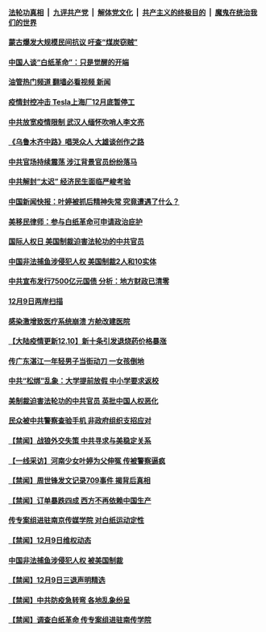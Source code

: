 ####  [法轮功真相](../../../../basic/blob/master/README.md?t=12101431) &nbsp;|&nbsp; [九评共产党](../../../../9ping.md/blob/master/README.md?t=12101431) &nbsp;|&nbsp; [解体党文化](../../../../jtdwh.md/blob/master/README.md?t=12101431)  &nbsp;|&nbsp; [共产主义的终极目的](../../../../gczydzjmd.md/blob/master/README.md?t=12101431) &nbsp;|&nbsp; [魔鬼在统治我们的世界](../../../../mgztzwmdsj.md/blob/master/README.md?t=12101431) 

#### [蒙古爆发大规模民间抗议 吁查“煤炭窃贼”](../pages/prog204/a103595007.md?t=12101431) 

#### [中国人谈“白纸革命”：只是觉醒的开端](../pages/prog204/a103594986.md?t=12101431) 

#### [油管热门频道 翻墙必看视频 新闻](http://129.146.143.75:81/youtube.html?12101431)

#### [疫情封控冲击 Tesla上海厂12月底暂停工](../pages/prog204/a103594928.md?t=12101431) 

#### [中共放宽疫情限制 武汉人缅怀吹哨人李文亮](../pages/prog204/a103594906.md?t=12101431) 

#### [《乌鲁木齐中路》唱哭众人 大雄谈创作之路](../pages/prog204/a103594934.md?t=12101431) 

#### [中共官场持续震荡 涉江背景官员纷纷落马](../pages/prog204/a103594914.md?t=12101431) 

#### [中共解封“太迟” 经济民生面临严峻考验](../pages/prog204/a103594920.md?t=12101431) 

#### [中国新闻快报：叶婷被抓后精神失常 究竟遭遇了什么？](../pages/prog204/a103594911.md?t=12101431) 

#### [美移民律师：参与白纸革命可申请政治庇护](../pages/prog204/a103594922.md?t=12101431) 

#### [国际人权日 美国制裁迫害法轮功的中共官员](../pages/prog204/a103594856.md?t=12101431) 

#### [中国非法捕鱼涉侵犯人权 美国制裁2人和10实体](../pages/prog204/a103594880.md?t=12101431) 

#### [中共宣布发行7500亿元国债 分析：地方财政已清零](../pages/prog204/a103594722.md?t=12101431) 

#### [12月9日两岸扫描](../pages/prog204/a103594808.md?t=12101431) 

#### [感染激增致医疗系统崩溃 方舱改建医院](../pages/prog204/a103594797.md?t=12101431) 

#### [【大陆疫情更新12.10】新十条引发退烧药价格暴涨](../pages/prog204/a103586163.md?t=12101431) 

#### [传广东湛江一年轻男子当街动刀 一女孩倒地](../pages/prog204/a103594711.md?t=12101431) 

#### [中共“松绑”乱象：大学提前放假 中小学要求返校](../pages/prog204/a103594629.md?t=12101431) 

#### [美制裁迫害法轮功的中共官员 英批中国人权恶化](../pages/prog204/a103594590.md?t=12101431) 

#### [民众被中共警察查验手机 非政府组织支招应对](../pages/prog204/a103594601.md?t=12101431) 

#### [【禁闻】战狼外交失策 中共寻求与美稳定关系](../pages/prog204/a103594436.md?t=12101431) 

#### [【一线采访】河南少女叶婷为父伸冤 传被警察逼疯](../pages/prog204/a103594528.md?t=12101431) 

#### [【禁闻】周世锋发文记录709事件 揭背后真相](../pages/prog204/a103594439.md?t=12101431) 

#### [【禁闻】订单暴跌四成 西方不再依赖中国生产](../pages/prog204/a103594450.md?t=12101431) 

#### [传专案组进驻南京传媒学院 对白纸运动定性](../pages/prog204/a103594453.md?t=12101431) 

#### [【禁闻】12月9日维权动态](../pages/prog204/a103594428.md?t=12101431) 

#### [中国非法捕鱼涉侵犯人权 被美国制裁](../pages/prog204/a103594414.md?t=12101431) 


#### [【禁闻】12月9日三退声明精选](../pages/prog204/a103594427.md?t=12101431) 

#### [【禁闻】中共防疫急转弯 各地乱象纷呈](../pages/prog204/a103594442.md?t=12101431) 

#### [【禁闻】调查白纸革命 传专案组进驻南传学院](../pages/prog204/a103594431.md?t=12101431) 

<img src='http://gfw-breaker.win/goodnews/indexes/prog204.md' width='0px' height='0px'/>
